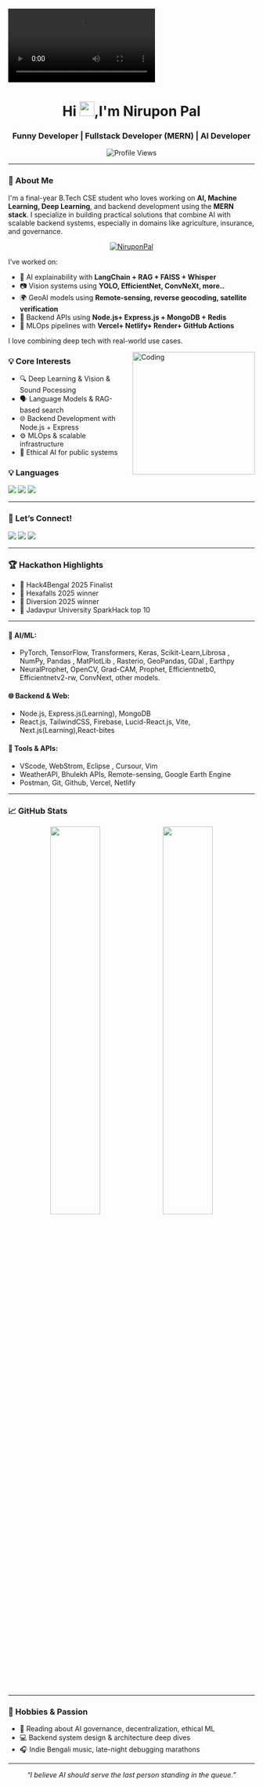 ![Banner](banner.mp4)

<h1 align="center">Hi <img src="https://raw.githubusercontent.com/MartinHeinz/MartinHeinz/master/wave.gif" width="30px">,I'm Nirupon Pal </h1>
<h3 align="center">Funny Developer | Fullstack Developer (MERN) | AI Developer  </h3>

<p align="center">
  <img src="https://komarev.com/ghpvc/?username=niruponpal&label=Profile%20views&color=0e75b6&style=flat" alt="Profile Views" />
</p>

---

### 🚀 About Me

I'm a final-year B.Tech CSE student who loves working on **AI, Machine Learning, Deep Learning**, and backend development using the **MERN stack**. I specialize in building practical solutions that combine AI with scalable backend systems, especially in domains like agriculture, insurance, and governance.


<p align="center"> <a href="https://github.com/ryo-ma/github-profile-trophy"><img src="https://github-profile-trophy.vercel.app/?username=Nirupon123&theme=juicyfresh" alt="NiruponPal" /></a> </p>

I’ve worked on:
- 🧠 AI explainability with **LangChain + RAG + FAISS + Whisper**
- 📷 Vision systems using **YOLO, EfficientNet, ConvNeXt, more..**
- 🌍 GeoAI models using **Remote-sensing, reverse geocoding, satellite verification**
- 🧾 Backend APIs using **Node.js+ Express.js + MongoDB + Redis**
- 🧪 MLOps pipelines with **Vercel+ Netlify+ Render+ GitHub Actions**

 I love combining deep tech with real-world use cases.


<img align="right" alt="Coding" width="250" src="https://media1.tenor.com/m/0STUSfNDTAkAAAAd/crazy-b-stupid-house-poopino.gif"/>

### 💡 Core Interests
- 🔍 Deep Learning & Vision & Sound Pocessing
- 🗣️ Language Models & RAG-based search
- 🌐 Backend Development with Node.js + Express
- ⚙️ MLOps & scalable infrastructure
- 🧠 Ethical AI for public systems


### 💡 Languages
<p>
  <img src="https://img.shields.io/badge/Java-ED8B00?style=for-the-badge&logo=openjdk&logoColor=white"/>
  <img src="https://img.shields.io/badge/Python-3670A0?style=for-the-badge&logo=python&logoColor=white"/>
  <img src="https://img.shields.io/badge/JavaScript-F7DF1E?style=for-the-badge&logo=javascript&logoColor=black"/>
</p>

---

### 🔗 Let’s Connect!
<p align="left">
  <a href="https://linkedin.com/in/niruponpal" target="_blank"><img src="https://img.shields.io/badge/-LinkedIn-0A66C2?style=for-the-badge&logo=linkedin&logoColor=white"/></a>
  <a href="https://x.com/NiruponPal" target="_blank"><img src="https://img.shields.io/badge/-Twitter-1DA1F2?style=for-the-badge&logo=twitter&logoColor=white"/></a>
  <a href="niruponpal2003@gmail.com" target="_blank"><img src="https://img.shields.io/badge/-Email-D14836?style=for-the-badge&logo=gmail&logoColor=white"/></a>
</p>

---

### 🏆 Hackathon Highlights
- 🏅 Hack4Bengal 2025 Finalist
- 🏅 Hexafalls 2025 winner
- 🏅 Diversion 2025 winner
- 🏅 Jadavpur University SparkHack top 10

---

#### 🧠 AI/ML:
- PyTorch, TensorFlow, Transformers, Keras, Scikit-Learn,Librosa , NumPy, Pandas , MatPlotLib , Rasterio, GeoPandas, GDal , Earthpy
- NeuralProphet, OpenCV, Grad-CAM, Prophet, Efficientnetb0, Efficientnetv2-rw, ConvNext, other models.

#### 🌐 Backend & Web:
- Node.js, Express.js(Learning), MongoDB     
- React.js, TailwindCSS, Firebase, Lucid-React.js, Vite, Next.js(Learning),React-bites

#### 🔎 Tools & APIs:
- VScode, WebStrom, Eclipse , Cursour, Vim
- WeatherAPI, Bhulekh APIs, Remote-sensing, Google Earth Engine
- Postman,  Git, Github, Vercel, Netlify

---

### 📈 GitHub Stats
<p align="center">
  <img width="45%" src="https://github-readme-stats.vercel.app/api?username=nirupon123&theme=merko&show_icons=true&hide_border=false&count_private=true" />
   
  <img width="45%" src="https://github-readme-stats.vercel.app/api/top-langs/?username=nirupon123&theme=merko&show_icons=true&hide_border=false&layout=compact" />
</p>


---

### 🌱 Hobbies & Passion
- 🧠 Reading about AI governance, decentralization, ethical ML
- 💻 Backend system design & architecture deep dives
- 🎧 Indie Bengali music, late-night debugging marathons

---

<p align="center">
<em>“I believe AI should serve the last person standing in the queue.”</em>
</p>
